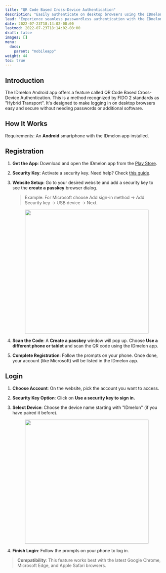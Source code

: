 ```yaml
---
title: "QR Code Based Cross-Device Authentication"
description: "Easily authenticate on desktop browsers using the IDmelon Android app's QR Code feature."
lead: "Experience seamless passwordless authentication with the IDmelon Android app."
date: 2022-07-23T18:14:02-08:00
lastmod: 2022-07-23T18:14:02-08:00
draft: false
images: []
menu:
  docs:
    parent: "mobileapp"
weight: 44
toc: true
---
```


## Introduction

The IDmelon Android app offers a feature called QR Code Based Cross-Device Authentication. This is a method recognized by FIDO 2 standards as "Hybrid Transport". It's designed to make logging in on desktop browsers easy and secure without needing passwords or additional software.

## How It Works

Requirements: An **Android** smartphone with the IDmelon app installed.

## Registration

1. **Get the App**: Download and open the IDmelon app from the [Play Store](https://play.google.com/store/apps/details?id=com.vancosys.authenticator.business).
2. **Security Key**: Activate a security key. Need help? Check [this guide](https://docs.idmelon.com/docs/for_users/activate_work_account/).
3. **Website Setup**: Go to your desired website and add a security key to see the **create a passkey** browser dialog.

    > Example: For Microsoft choose Add sign-in method -> Add Security key -> USB device -> Next.

    <img src="/images/vendor/MobileApp/hybrid_transport_1.png" width="400" style="display: block; margin: 0 auto;"/>

4. **Scan the Code**: A **Create a passkey** window will pop up. Choose **Use a different phone or tablet** and scan the QR code using the IDmelon app.
5. **Complete Registration**: Follow the prompts on your phone. Once done, your account (like Microsoft) will be listed in the IDmelon app.

## Login

1. **Choose Account**: On the website, pick the account you want to access.
2. **Security Key Option**: Click on **Use a security key to sign in.**
3. **Select Device**: Choose the device name starting with "IDmelon" (if you have paired it before).

    <img src="/images/vendor/MobileApp/hybrid_transport_2.png" width="400" style="display: block; margin: 0 auto;"/>

4. **Finish Login**: Follow the prompts on your phone to log in.

> **Compatibility**: This feature works best with the latest Google Chrome, Microsoft Edge, and Apple Safari browsers.
